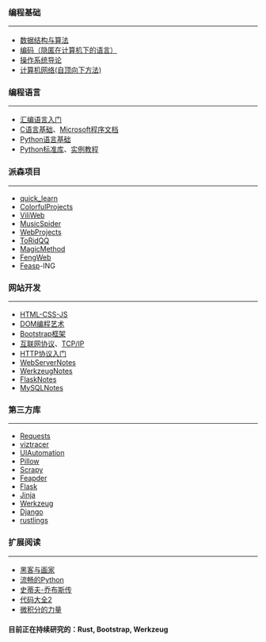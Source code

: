 ### 编程基础<hr>
* [数据结构与算法](https://github.com/Lns-XueFeng/Algorithm)
* [编码（隐匿在计算机下的语言）](https://book.douban.com/subject/4822685/)
* [操作系统导论](https://book.douban.com/subject/33463930/)
* [计算机网络(自顶向下方法)](https://book.douban.com/subject/30280001/)

### 编程语言<hr>

* [汇编语言入门](http://www.ruanyifeng.com/blog/2018/01/assembly-language-primer.html)
* [C语言基础](https://wangdoc.com/clang/)、[Microsoft程序文档](https://learn.microsoft.com/zh-cn/cpp/?view=msvc-170)
* [Python语言基础](https://docs.python.org/zh-cn/3/tutorial/index.html)
* [Python标准库](https://docs.python.org/zh-cn/3/library/index.html)、[实例教程](https://learnku.com/docs/pymotw)

### 派森项目<hr>

* [quick_learn](https://github.com/Lns-XueFeng/quick_learn)
* [ColorfulProjects](https://github.com/Lns-XueFeng/ColorfulProjects)
* [ViliWeb](https://github.com/Lns-XueFeng/ViliWeb)
* [MusicSpider](https://github.com/Lns-XueFeng/MusicSpider)
* [WebProjects](https://github.com/Lns-XueFeng/WebProjects)
* [ToRidQQ](https://github.com/Lns-XueFeng/ToRidQQ)
* [MagicMethod](https://github.com/Lns-XueFeng/MagicMethod)
* [FengWeb](https://github.com/Lns-XueFeng/FengWeb)
* [Feasp](https://github.com/Lns-XueFeng/Feasp)-ING

### 网站开发<hr>

* [HTML-CSS-JS](https://github.com/Lns-XueFeng/LearnNoStoppingWeb/tree/master/html-css-javascript)
* [DOM编程艺术](https://github.com/Lns-XueFeng/LearnNoStoppingWeb/tree/master/dom-art-program)
* [Bootstrap框架](https://v3.bootcss.com/)
* [互联网协议](http://www.ruanyifeng.com/blog/2012/05/internet_protocol_suite_part_i.html)、[TCP/IP](https://www.ruanyifeng.com/blog/2017/06/tcp-protocol.html)
* [HTTP协议入门](https://www.ruanyifeng.com/blog/2016/08/http.html)
* [WebServerNotes](https://github.com/Lns-XueFeng/KnowWebServer)
* [WerkzeugNotes](https://github.com/Lns-XueFeng/WerkzeugNotes)
* [FlaskNotes](#)
* [MySQLNotes](#)

### 第三方库<hr>
* [Requests](https://github.com/psf/requests)
* [viztracer](https://github.com/gaogaotiantian/viztracer)
* [UIAutomation](https://github.com/chenxu7601257/UIAutomation)
* [Pillow](https://github.com/python-pillow/Pillow)
* [Scrapy](https://github.com/scrapy/scrapy)
* [Feapder](https://github.com/Boris-code/feapder)
* [Flask](https://github.com/Boris-code/feapder)
* [Jinja](https://github.com/pallets/jinja)
* [Werkzeug](https://github.com/pallets/werkzeug)
* [Django](https://github.com/django/django)
* [rustlings](https://github.com/rust-lang/rustlings)

### 扩展阅读<hr>

* [黑客与画家](https://book.douban.com/subject/6021440/)
* [流畅的Python](https://book.douban.com/subject/27028517/)
* [史蒂夫-乔布斯传](https://book.douban.com/subject/25810506/)
* [代码大全2](https://book.douban.com/subject/35216782/)
* [微积分的力量](https://book.douban.com/subject/35292688/)


#### 目前正在持续研究的：Rust, Bootstrap, Werkzeug
